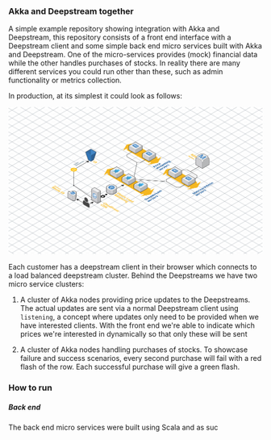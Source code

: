 ### Akka and Deepstream together

A simple example repository showing integration with Akka and Deepstream, this repository consists of a front end interface with a Deepstream client and some simple back end micro services built with Akka and Deepstream. One of the micro-services provides (mock) financial data while the other handles purchases of stocks. In reality there are many different services you could run other than these, such as admin functionality or metrics collection.

In production, at its simplest it could look as follows:

![price-streaming-architecture](price-streaming-architecture.png)

Each customer has a deepstream client in their browser which connects to a load balanced deepstream cluster. Behind the Deepstreams we have two micro service clusters:

1. A cluster of Akka nodes providing price updates to the Deepstreams. The actual updates are sent via a normal Deepstream client using `listening`, a concept where updates only need to be provided when we have interested clients. With the front end we're able to indicate which prices we're interested in dynamically so that only these will be sent

2. A cluster of Akka nodes handling purchases of stocks. To showcase failure and success scenarios, every second purchase will fail with a red flash of the row. Each successful purchase will give a green flash.

### How to run

##### Back end

The back end micro services were built using Scala and as suc
